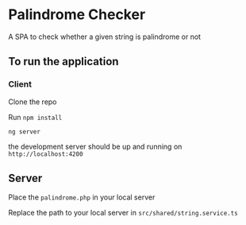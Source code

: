 # Palindrome Checker

A SPA to check whether a given string is palindrome or not

## To run the application

### Client

Clone the repo

Run `npm install`

`ng server`

the development server should be up and running on `http://localhost:4200`

## Server

Place the `palindrome.php` in your local server

Replace the path to your local server in `src/shared/string.service.ts`